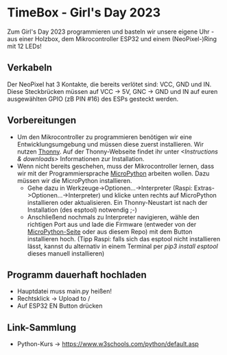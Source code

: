 # TimeBox - Girl's Day 2023

Zum Girl's Day 2023 programmieren und basteln wir unsere eigene Uhr - aus einer Holzbox,
dem Mikrocontroller ESP32 und einem (NeoPixel-)Ring mit 12 LEDs!

## Verkabeln
Der NeoPixel hat 3 Kontakte, die bereits verlötet sind: VCC, GND und IN.
Diese Steckbrücken müssen auf VCC -> 5V, GNC -> GND und IN auf euren ausgewählten GPIO (zB PIN #16) des ESPs gesteckt werden. 

## Vorbereitungen
- Um den Mikrocontroller zu programmieren benötigen wir eine Entwicklungsumgebung und
  müssen diese zuerst installieren. Wir nutzen [Thonny](https://thonny.org/). 
  Auf der Thonny-Webseite findet ihr unter <i><Instructions & downloads></i> Informationen zur Installation.
- Wenn nicht bereits geschehen, muss der Mikrocontroller lernen, dass wir mit der Programmiersprache
  [MicroPython](https://micropython.org) arbeiten wollen.
  Dazu müssen wir die MicroPython installieren.
  - Gehe dazu in Werkzeuge->Optionen...->Interpreter (Raspi: Extras->Optionen...->Interpreter) und klicke unten rechts auf
  MicroPython installieren oder aktualisieren. Ein Thonny-Neustart ist nach der Installation (des esptool) notwendig ;-)
  -  Anschließend nochmals zu Interpreter navigieren, wähle den richtigen Port aus und lade die Firmware (entweder von der [MicroPython-Seite](https://micropython.org/download/esp32) oder aus diesem Repo)
  mit dem Button installieren hoch.
  (Tipp Raspi: falls sich das esptool nicht installieren lässt, kannst du alternativ in einem Terminal per <i> pip3 install esptool </i> dieses manuell installieren)


## Programm dauerhaft hochladen
- Hauptdatei muss main.py heißen!
- Rechtsklick -> Upload to /
- Auf ESP32 EN Button drücken


## Link-Sammlung
- Python-Kurs -> https://www.w3schools.com/python/default.asp 
